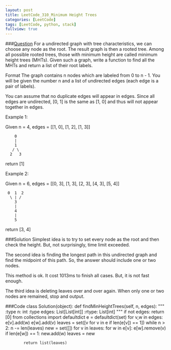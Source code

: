 ```yaml
---
layout: post
title: LeetCode_310_Minimum Height Trees
categories: [LeetCode]
tags: [LeetCode, python, stack]
fullview: true
---
```

###[Question](https://leetcode.com/problems/minimum-height-trees/)
For a undirected graph with tree characteristics, we can choose any node as the root. The result graph is then a rooted tree. Among all possible rooted trees, those with minimum height are called minimum height trees (MHTs). Given such a graph, write a function to find all the MHTs and return a list of their root labels.

Format
The graph contains n nodes which are labeled from 0 to n - 1. You will be given the number n and a list of undirected edges (each edge is a pair of labels).

You can assume that no duplicate edges will appear in edges. Since all edges are undirected, [0, 1] is the same as [1, 0] and thus will not appear together in edges.

Example 1:

Given n = 4, edges = [[1, 0], [1, 2], [1, 3]]

        0
        |
        1
       / \
      2   3
return [1]

Example 2:

Given n = 6, edges = [[0, 3], [1, 3], [2, 3], [4, 3], [5, 4]]

     0  1  2
      \ | /
        3
        |
        4
        |
        5
        
return [3, 4]

###Solution
Simplest idea is to try to set every node as the root and then check the height. But, not surprisingly, time limit exceeded.

The second idea is finding the longest path in this undirected graph and find the midpoint of this path. So, the answer should include one or two nodes. 

This method is ok. It cost 1013ms to finish all cases. But, it is not fast enough. 

The third idea is deleting leaves over and over again. When only one or two nodes are remained, stop and output.


###Code
	class Solution(object):
        def findMinHeightTrees(self, n, edges):
            """
            :type n: int
            :type edges: List[List[int]]
            :rtype: List[int]
            """
            if not edges: return [0]
            from collections import defaultdict
            e = defaultdict(set)
            for v,w in edges:
                e[v].add(w)
                e[w].add(v)
            leaves = set([v for v in e if len(e[v]) == 1])
            while n > 2:
                n -= len(leaves)
                new = set([])
                for v in leaves:
                    for w in e[v]:
                        e[w].remove(v)
                        if len(e[w]) == 1:
                            new.add(w)
                leaves = new

            return list(leaves)